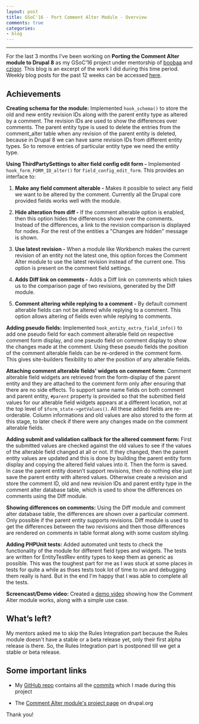```yaml
---
layout: post
title: GSoC'16 - Port Comment Alter Module - Overview
comments: true
categories:
- blog
---
```


---

For the last 3 months I’ve been working on **Porting the Comment Alter module to Drupal 8** as my GSoC’16 project under mentorship of [boobaa](https://www.drupal.org/u/boobaa) and [czigor](https://www.drupal.org/u/czigor). This blog is an excerpt of the work I did during this time period. Weekly blog posts for the past 12 weeks can be accessed [here](https://anchal29.github.io).


## Achievements ##

**Creating schema for the module:** Implemented `hook_schema()` to store the old and new entity revision IDs along with the parent entity type as altered by a comment. The revision IDs are used to show the differences over comments. The parent entity type is used to delete the entries from the comment_alter table when any revision of the parent entity is deleted, because in Drupal 8 we can have same revision IDs from different entity types. So to remove entries of particular entity type we need the entity type.


**Using ThirdPartySettings to alter field config edit form -** Implemented `hook_form_FORM_ID_alter()` for `field_config_edit_form`. This provides an interface to:

1. **Make any field comment alterable -** Makes it possible to select any field we want to be altered by the comment. Currently all the Drupal core provided fields works well with the module.

2. **Hide alteration from diff -** If the comment alterable option is enabled, then this option hides the differences shown over the comments. Instead of the differences, a link to the revision comparison is displayed for nodes. For the rest of the entities a "Changes are hidden" message is shown.

3. **Use latest revision -** When a module like Workbench makes the current revision of an entity not the latest one, this option forces the Comment Alter module to use the latest revision instead of the current one. This option is present on the comment field settings.

4. **Adds Diff link on comments -** Adds a Diff link on comments which takes us to the comparison page of two revisions, generated by the Diff module.

5. **Comment altering while replying to a comment -** By default comment alterable fields can not be altered while replying to a comment. This option allows altering of fields even while replying to comments.


**Adding pseudo fields:** Implemented `hook_entity_extra_field_info()` to add one pseudo field for each comment alterable field on respective comment form display, and one pseudo field on comment display to show the changes made at the comment. Using these pseudo fields the position of the comment alterable fields can be re-ordered in the comment form. This gives site-builders flexibility to alter the position of any alterable fields.

**Attaching comment alterable fields' widgets on comment form:** Comment alterable field widgets are retrieved from the form-display of the parent entity and they are attached to the comment form only after ensuring that there are no side effects. To support same name fields on both comment and parent entity, `#parent` property is provided so that the submitted field values for our alterable field widgets appears at a different location, not at the top level of `$form_state->getValues()`. All these added fields are re-orderable. Column informations and old values are also stored to the form at this stage, to later check if there were any changes made on the comment alterable fields.

**Adding submit and validation callback for the altered comment form:** First the submitted values are checked against the old values to see if the values of the alterable field changed at all or not. If they changed, then the parent entity values are updated and this is done by building the parent entity form display and copying the altered field values into it. Then the form is saved. In case the parent entity doesn’t support revisions, then do nothing else just save the parent entity with altered values. Otherwise create a revision and store the comment ID, old and new revision IDs and parent entity type in the comment alter database table, which is used to show the differences on comments using the Diff module.

**Showing differences on comments:** Using the Diff module and comment alter database table, the differences are shown over a particular comment. Only possible if the parent entity supports revisions. Diff module is used to get the differences between the two revisions and then those differences are rendered on comments in table format along with some custom styling.

**Adding PHPUnit tests:** Added automated unit tests to check the functionality of the module for different field types and widgets. The tests are written for EntityTestRev entity types to keep them as generic as possible. This was the toughest part for me as I was stuck at some places in tests for quite a while as thses tests took lot of time to run and debugging them really is hard. But in the end I'm happy that I was able to complete all the tests.

**Screencast/Demo video:** Created a [demo video](https://www.youtube.com/watch?v=9ZJqlbrPwxY) showing how the Comment Alter module works, along with a simple use case.

## What’s left? ##
My mentors asked me to skip the Rules Integration part because the Rules module doesn't have a stable or a beta release yet, only their first alpha release is there. So, the Rules Integration part is postponed till we get a stable or beta release.

## Some important links ##

+ My [GitHub repo](https://github.com/anchal29/comment_alter) contains all the [commits](https://github.com/anchal29/comment_alter/commits/8.x) which I made during this project

+ The [Comment Alter module's project page](https://www.drupal.org/project/comment_alter) on drupal.org

Thank you!
